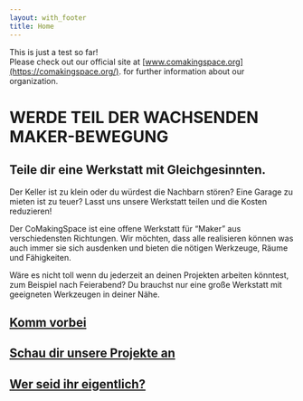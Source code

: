 ```yaml
---
layout: with_footer
title: Home
---
```



This is just a test so far! <br/>
Please check out our official site at [www.comakingspace.org](https://comakingspace.org/). for further information about our organization.


WERDE TEIL DER WACHSENDEN MAKER-BEWEGUNG 
=
Teile dir eine Werkstatt mit Gleichgesinnten. 
-
Der Keller ist zu klein oder du würdest die Nachbarn stören? Eine Garage zu mieten ist zu teuer? Lasst uns unsere Werkstatt teilen und die Kosten reduzieren!

Der CoMakingSpace ist eine offene Werkstatt für “Maker” aus verschiedensten Richtungen. Wir möchten, dass alle realisieren können was auch immer sie sich ausdenken und bieten die nötigen Werkzeuge, Räume und Fähigkeiten.

Wäre es nicht toll wenn du jederzeit an deinen Projekten arbeiten könntest, zum Beispiel nach Feierabend? Du brauchst nur eine große Werkstatt mit geeigneten Werkzeugen in deiner Nähe.

[Komm vorbei](https://comakingspace.org/kontakt/index.html)
-
[Schau dir unsere Projekte an](https://wiki.comakingspace.de/Projects)
-
[Wer seid ihr eigentlich?](/about/)
-
